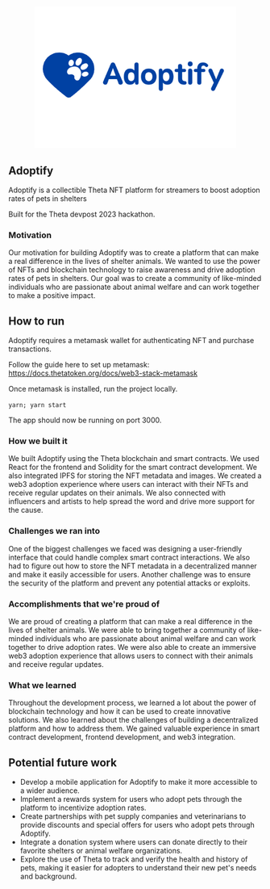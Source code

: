 <p align='center'>
    <img src="./img/logo_3_2.png" width=400 />
</p>

Adoptify
---


Adoptify is a collectible Theta NFT platform for streamers to boost adoption rates of pets in shelters

Built for the Theta devpost 2023 hackathon.

<!-- Live Demo: 

Video: -->

### Motivation
Our motivation for building Adoptify was to create a platform that can make a real difference in the lives of shelter animals. We wanted to use the power of NFTs and blockchain technology to raise awareness and drive adoption rates of pets in shelters. Our goal was to create a community of like-minded individuals who are passionate about animal welfare and can work together to make a positive impact.


## How to run

Adoptify requires a metamask wallet for authenticating NFT and purchase transactions.

Follow the guide here to set up metamask:
https://docs.thetatoken.org/docs/web3-stack-metamask

Once metamask is installed, run the project locally.

`yarn; yarn start`

The app should now be running on port 3000.

### How we built it
We built Adoptify using the Theta blockchain and smart contracts. We used React for the frontend and Solidity for the smart contract development. We also integrated IPFS for storing the NFT metadata and images. We created a web3 adoption experience where users can interact with their NFTs and receive regular updates on their animals. We also connected with influencers and artists to help spread the word and drive more support for the cause.

### Challenges we ran into
One of the biggest challenges we faced was designing a user-friendly interface that could handle complex smart contract interactions. We also had to figure out how to store the NFT metadata in a decentralized manner and make it easily accessible for users. Another challenge was to ensure the security of the platform and prevent any potential attacks or exploits.

### Accomplishments that we're proud of
We are proud of creating a platform that can make a real difference in the lives of shelter animals. We were able to bring together a community of like-minded individuals who are passionate about animal welfare and can work together to drive adoption rates. We were also able to create an immersive web3 adoption experience that allows users to connect with their animals and receive regular updates.

### What we learned
Throughout the development process, we learned a lot about the power of blockchain technology and how it can be used to create innovative solutions. We also learned about the challenges of building a decentralized platform and how to address them. We gained valuable experience in smart contract development, frontend development, and web3 integration.

## Potential future work
* Develop a mobile application for Adoptify to make it more accessible to a wider audience.
* Implement a rewards system for users who adopt pets through the platform to incentivize adoption rates.
* Create partnerships with pet supply companies and veterinarians to provide discounts and special offers for users who adopt pets through Adoptify.
* Integrate a donation system where users can donate directly to their favorite shelters or animal welfare organizations.
* Explore the use of Theta to track and verify the health and history of pets, making it easier for adopters to understand their new pet's needs and background.